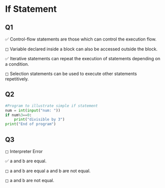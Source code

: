 # If Statement

## Q1

✅ Control-flow statements are those which can control the execution flow.

◻︎ Variable declared inside a block can also be accessed outside the block.

✅ Iterative statements can repeat the execution of statements depending on a condition.

◻︎ Selection statements can be used to execute other statements repetitively.

## Q2


```python
#Program to illustrate simple if statement
num = int(input("num: "))
if num%3==0:
    print("divisible by 3")
print("End of program")
```

## Q3

◻︎ Interpreter Error

✅ a and b are equal.

◻︎ a and b are equal a and b are not equal.

◻︎ a and b are not equal.
